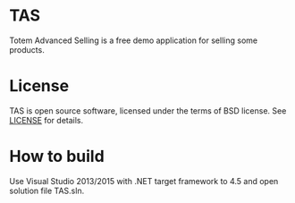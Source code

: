 # TAS
Totem Advanced Selling is a free demo application for selling some products.

# License
TAS is open source software, licensed under the terms of BSD license. See [LICENSE](https://github.com/Didacuss/TAS/blob/master/LICENSE) for details.

# How to build
Use Visual Studio 2013/2015 with .NET target framework to 4.5 and open solution file TAS.sln. 
